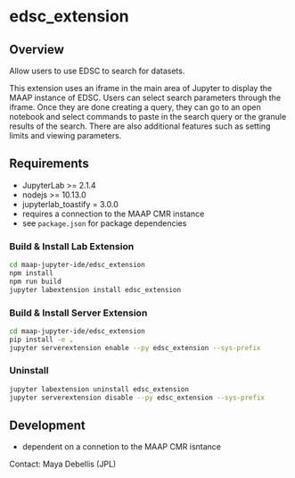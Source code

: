 # edsc_extension

## Overview
Allow users to use EDSC to search for datasets. 

This extension uses an iframe in the main area of Jupyter to display the MAAP instance of EDSC. Users can select search parameters through the iframe. Once they are done creating a query, they can go to an open notebook and select commands to paste in the search query or the granule results of the search. There are also additional features such as setting limits and viewing parameters.

## Requirements
* JupyterLab >= 2.1.4
* nodejs >= 10.13.0
* jupyterlab_toastify = 3.0.0
* requires a connection to the MAAP CMR instance
* see `package.json` for package dependencies


### Build & Install Lab Extension
```bash
cd maap-jupyter-ide/edsc_extension
npm install
npm run build
jupyter labextension install edsc_extension
```

### Build & Install Server Extension
```bash
cd maap-jupyter-ide/edsc_extension
pip install -e .
jupyter serverextension enable --py edsc_extension --sys-prefix
```

### Uninstall
```bash
jupyter labextension uninstall edsc_extension
jupyter serverextension disable --py edsc_extension --sys-prefix
```

## Development
* dependent on a connetion to the MAAP CMR isntance

Contact: Maya Debellis (JPL)
